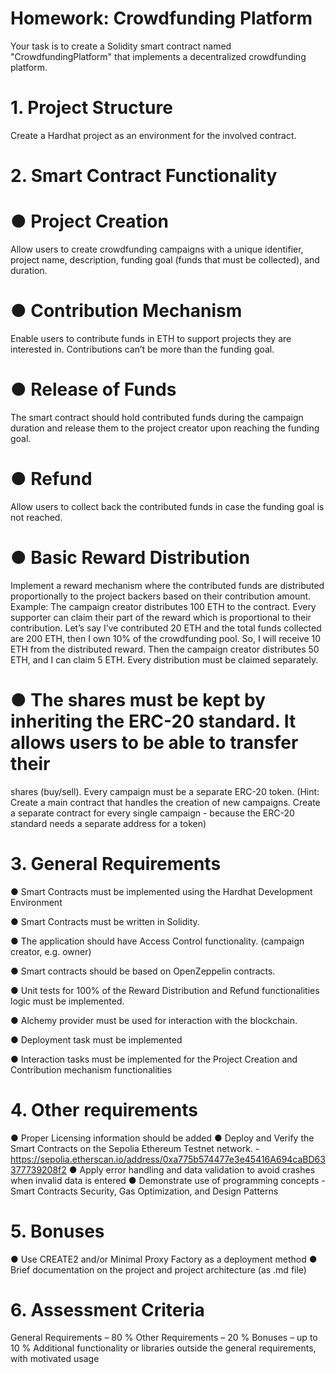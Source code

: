 # Homework: Crowdfunding Platform

Your task is to create a Solidity smart contract named "CrowdfundingPlatform" that implements a decentralized
crowdfunding platform.

# 1. Project Structure

Create a Hardhat project as an environment for the involved contract.

# 2. Smart Contract Functionality

# ● Project Creation

Allow users to create crowdfunding campaigns with a unique identifier, project name, description, funding
goal (funds that must be collected), and duration.

# ● Contribution Mechanism

Enable users to contribute funds in ETH to support projects they are interested in.
Contributions can’t be more than the funding goal.

# ● Release of Funds

The smart contract should hold contributed funds during the campaign duration and release them to the
project creator upon reaching the funding goal.

# ● Refund

Allow users to collect back the contributed funds in case the funding goal is not reached.

# ● Basic Reward Distribution

Implement a reward mechanism where the contributed funds are distributed proportionally to the project
backers based on their contribution amount.
Example: The campaign creator distributes 100 ETH to the contract. Every supporter can claim their part of
the reward which is proportional to their contribution. Let’s say I’ve contributed 20 ETH and the total funds
collected are 200 ETH, then I own 10% of the crowdfunding pool. So, I will receive 10 ETH from the
distributed reward. Then the campaign creator distributes 50 ETH, and I can claim 5 ETH. Every distribution
must be claimed separately.

# ● The shares must be kept by inheriting the ERC-20 standard. It allows users to be able to transfer their

shares (buy/sell). Every campaign must be a separate ERC-20 token. (Hint: Create a main contract that
handles the creation of new campaigns. Create a separate contract for every single campaign - because the
ERC-20 standard needs a separate address for a token)

# 3. General Requirements

● Smart Contracts must be implemented using the Hardhat Development Environment

● Smart Contracts must be written in Solidity.

● The application should have Access Control functionality. (campaign creator, e.g. owner)

● Smart contracts should be based on OpenZeppelin contracts.

● Unit tests for 100% of the Reward Distribution and Refund functionalities logic must be implemented.

● Alchemy provider must be used for interaction with the blockchain.

● Deployment task must be implemented

● Interaction tasks must be implemented for the Project Creation and Contribution mechanism functionalities

# 4. Other requirements

● Proper Licensing information should be added
● Deploy and Verify the Smart Contracts on the Sepolia Ethereum Testnet network. - https://sepolia.etherscan.io/address/0xa775b574477e3e45416A694caBD63377739208f2
● Apply error handling and data validation to avoid crashes when invalid data is entered
● Demonstrate use of programming concepts - Smart Contracts Security, Gas Optimization, and Design
Patterns

# 5. Bonuses

● Use CREATE2 and/or Minimal Proxy Factory as a deployment method
● Brief documentation on the project and project architecture (as .md file)

# 6. Assessment Criteria

General Requirements – 80 %
Other Requirements – 20 %
Bonuses – up to 10 %
Additional functionality or libraries outside the general requirements, with motivated usage
